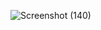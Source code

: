 ![Screenshot (140)](https://github.com/Irhadiatma027/servis-komputer/assets/122192838/0a8a0d36-1b90-4f22-9dd5-a976a61be505)
